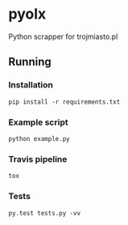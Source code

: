 # pyolx
Python scrapper for trojmiasto.pl



## Running 

### Installation

```
pip install -r requirements.txt
```

### Example script
```
python example.py
```

### Travis pipeline
```
tox
```

### Tests
```
py.test tests.py -vv
```



